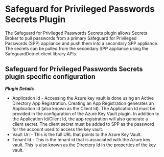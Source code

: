 # Safeguard for Privileged Passwords Secrets Plugin

The Safeguard for Privileged Passwords Secrets plugin allows Secrets Broker to pull passwords from a primary Safeguard for Privileged Passwords (SPP) appliance and push them into a secondary SPP appliance. The secrets can be pulled from the secondary SPP appliance using the SafeguardDotnet client library APIs.

## Safeguard for Privileged Passwords Secrets plugin specific configuration

***Plugin Details***

* Application Id - Accessing the Azure key vault is done using an Active Directory App Registration. Creating an App Registration generates an Application Id (also known as the Client Id). The Application Id must be provided in the configuration of the Azure Key Vault plugin. In addition to the Application Id/Client Id, the app registration will also generate a client secret. The client secret must be added to SPP as the password for the account used to access the key vault.
* Vault Uri - This is the full URL that points to the Azure Key Vault.
* Tenant Id - This is the tenant id that is associated with the Azure key vault. This is also known as the Directory Id in the properties of the key vault.
